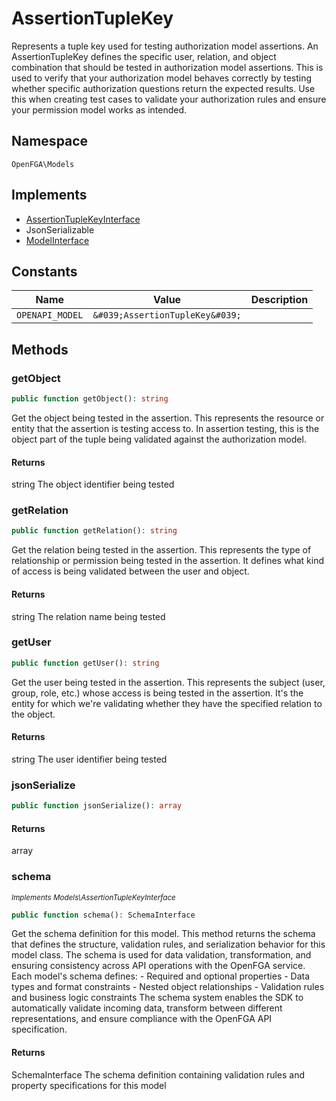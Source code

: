 # AssertionTupleKey

Represents a tuple key used for testing authorization model assertions. An AssertionTupleKey defines the specific user, relation, and object combination that should be tested in authorization model assertions. This is used to verify that your authorization model behaves correctly by testing whether specific authorization questions return the expected results. Use this when creating test cases to validate your authorization rules and ensure your permission model works as intended.

## Namespace
`OpenFGA\Models`

## Implements
* [AssertionTupleKeyInterface](Models/AssertionTupleKeyInterface.md)
* JsonSerializable
* [ModelInterface](Models/ModelInterface.md)

## Constants
| Name | Value | Description |
|------|-------|-------------|
| `OPENAPI_MODEL` | `&#039;AssertionTupleKey&#039;` |  |


## Methods
### getObject


```php
public function getObject(): string
```

Get the object being tested in the assertion. This represents the resource or entity that the assertion is testing access to. In assertion testing, this is the object part of the tuple being validated against the authorization model.


#### Returns
string
 The object identifier being tested

### getRelation


```php
public function getRelation(): string
```

Get the relation being tested in the assertion. This represents the type of relationship or permission being tested in the assertion. It defines what kind of access is being validated between the user and object.


#### Returns
string
 The relation name being tested

### getUser


```php
public function getUser(): string
```

Get the user being tested in the assertion. This represents the subject (user, group, role, etc.) whose access is being tested in the assertion. It&#039;s the entity for which we&#039;re validating whether they have the specified relation to the object.


#### Returns
string
 The user identifier being tested

### jsonSerialize


```php
public function jsonSerialize(): array
```



#### Returns
array

### schema

*<small>Implements Models\AssertionTupleKeyInterface</small>*  

```php
public function schema(): SchemaInterface
```

Get the schema definition for this model. This method returns the schema that defines the structure, validation rules, and serialization behavior for this model class. The schema is used for data validation, transformation, and ensuring consistency across API operations with the OpenFGA service. Each model&#039;s schema defines: - Required and optional properties - Data types and format constraints - Nested object relationships - Validation rules and business logic constraints The schema system enables the SDK to automatically validate incoming data, transform between different representations, and ensure compliance with the OpenFGA API specification.


#### Returns
SchemaInterface
 The schema definition containing validation rules and property specifications for this model

